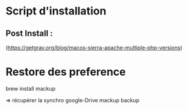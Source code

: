 # Script d'installation

## Post Install :

(https://getgrav.org/blog/macos-sierra-apache-multiple-php-versions)


# Restore des preference
brew install mackup

=> récupérer la synchro google-Drive
mackup backup